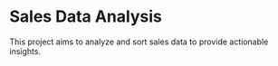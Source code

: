# Sales Data Analysis  

This project aims to analyze and sort sales data to provide actionable insights. 
